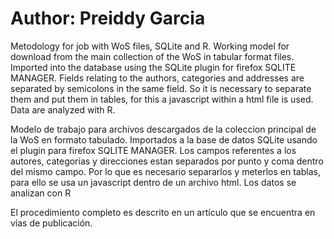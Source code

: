 Author: Preiddy Garcia
===

Metodology for job with WoS files, SQLite and R.
Working model for download from the main collection of the WoS in tabular format files. Imported into the database using the SQLite plugin for firefox SQLITE MANAGER. Fields relating to the authors, categories and addresses are separated by semicolons in the same field. So it is necessary to separate them and put them in tables, for this a javascript within a html file is used. Data are analyzed with R.

Modelo de trabajo para archivos descargados de la coleccion principal de la WoS en formato tabulado.
Importados a la base de datos SQLite usando el plugin para firefox SQLITE MANAGER. 
Los campos referentes a los autores, categorias y direcciones estan separados por punto y coma dentro del mismo campo. Por lo que es necesario separarlos y meterlos en tablas, para ello se usa un javascript dentro de un archivo html.
Los datos se analizan con R

El procedimiento completo es descrito en un artículo que se encuentra en vías de publicación.
